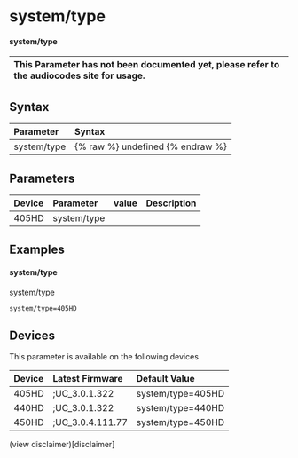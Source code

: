 ﻿---
description: system/type
search:
    keywords: ['system','type']
---

# system/type

#### system/type


| This Parameter has not been documented yet, please refer to the audiocodes site for usage.  |
| :--- |

## Syntax
| Parameter | Syntax |
| :--- | :--- |
|system/type | {% raw %} undefined {% endraw %} |

## Parameters
|Device|Parameter|value|Description|
|:---|:---|:---|:---|
| 405HD | system/type |  |  |

## Examples
#### system/type

system/type

```
system/type=405HD
```

## Devices
This parameter is available on the following devices

| Device | Latest Firmware | Default Value |
|:---|:---|:---|
| 405HD | ;UC_3.0.1.322 | system/type=405HD 
| 440HD | ;UC_3.0.1.322 | system/type=440HD 
| 450HD | ;UC_3.0.4.111.77 | system/type=450HD 

(view disclaimer)[disclaimer]
